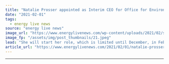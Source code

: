 ```yaml
---
title: "Natalie Prosser appointed as Interim CEO for Office for Environmental Protection"
date: "2021-02-01"
tags: 
  - energy live news
source: "energy live news"
image_url: "https://www.energylivenews.com/wp-content/uploads/2021/02/s960_govuk_tree_landscape.jpeg"
image_fp: "/assets/img/post_thumbnails/21.jpeg"
lead: "She will start her role, which is limited until December, in February, alongside Chair-designate Dame Glenys Stacey"
article_url: "https://www.energylivenews.com/2021/02/01/natalie-prosser-appointed-as-interim-ceo-for-office-for-environmental-protection/"
---
```


---
